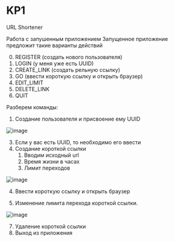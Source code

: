 # KP1
URL Shortener

Работа с запушенным приложением
Запущенное приложение предложит такие варианты действий

0. REGISTER (создать нового пользователя)
1. LOGIN (у меня уже есть UUID)
2. CREATE_LINK (создать рельную ссылку)
3. GO (ввести короткую ссылку и открыть браузер)
4. EDIT_LIMIT
5. DELETE_LINK
6. QUIT

Разберем команды:
1. Создание пользователя и присвоение ему UUID

![image](https://github.com/user-attachments/assets/c0c6305b-b805-44f2-845c-aa27d8ae788c)

3. Если у вас есть UUID, то необходимо его ввести
4. Создание короткой ссылки
   1. Вводим исходный url
   2. Время жизни в часах
   3. Лимит переходов

![image](https://github.com/user-attachments/assets/09d2cf0d-7c6c-4dc9-9f4f-f3aceef3179c)

4. Ввести короткую ссылку и открыть браузер

5. Изменение лимита перехода короткой ссылки.

![image](https://github.com/user-attachments/assets/157f12bb-114a-408a-9d10-92ee4a05cb5a)

7. Удаление короткой ссылки
8. Выход из приложения



